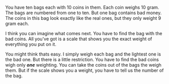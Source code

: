 You have ten bags each with 10 coins in them. Each coin weighs 10 gram. The bags are numbered from one to ten.
But one bag contains bad money. The coins in this bag look exactly like the real ones, but they only weight 9 gram each.

I think you can imagine what comes next. You have to find the bag with the bad coins.
All you've got is a scale that shows you the exact weight of everything you put on it.

You might think thats easy. I simply weigh each bag and the lightest one is the bad one.
But there is a little restriction. You have to find the bad coins wigh only ***one*** weighting.
You can take the coins out of the bags the weigh them. But if the scale shows you a weight, you have to tell us the number of
the bag.